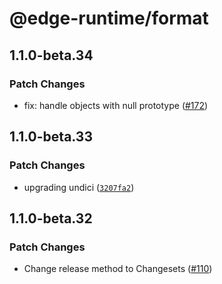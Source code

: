 # @edge-runtime/format

## 1.1.0-beta.34

### Patch Changes

- fix: handle objects with null prototype ([#172](https://github.com/vercel/edge-runtime/pull/172))

## 1.1.0-beta.33

### Patch Changes

- upgrading undici ([`3207fa2`](https://github.com/vercel/edge-runtime/commit/3207fa224783fecc70ac63aef4cd49a8404ecbc0))

## 1.1.0-beta.32

### Patch Changes

- Change release method to Changesets ([#110](https://github.com/vercel/edge-runtime/pull/110))
